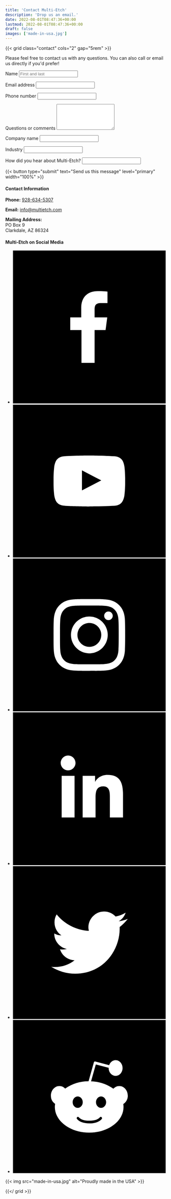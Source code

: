 ```yaml
---
title: 'Contact Multi-Etch'
description: 'Drop us an email.'
date: 2022-08-01T08:47:36+00:00
lastmod: 2022-08-01T08:47:36+00:00
draft: false
images: ['made-in-usa.jpg']
---
```


{{< grid class="contact" cols="2" gap="5rem" >}}

<form action="https://formsubmit.co/info@multietch.com" method="post">

  <p>Please feel free to contact us with any questions. You can also call or email us directly if you'd prefer!</p>

  <p>
    <label for="name">Name</label>
    <input id="name" name="name" placeholder="First and last" required="true" type="text" />
  </p>

  <p>
    <label for="email">Email address</label>
    <input id="email" name="email" required="true" type="email" />
  </p>

  <p>
    <label for="phone">Phone number</label>
    <input id="phone" name="phone" type="tel" />
  </p>

  <p>
    <label for="message">Questions or comments</label>
    <textarea id="message" name="message" rows="5"></textarea>
  </p>

  <p>
    <label for="company">Company name</label>
    <input id="company" name="company" type="text" />
  </p>

  <p>
    <label for="company">Industry</label>
    <input id="industry" name="industry" type="text" />
  </p>

  <p>
    <label for="hear">How did you hear about Multi-Etch?</label>
    <input id="hear" name="hear" type="text" />
  </p>

  <p>
    {{< button type="submit" text="Send us this message" level="primary" width="100%" >}}
  </p>

</form>

<div>

  <h4>Contact Information</h4>
  <p><strong>Phone:</strong> <a href="tel:9286345307">928-634-5307</a></p>
  <p><strong>Email:</strong> <a href="mailto: info@multietch.com">info@multietch.com</a></p>
  <p><strong>Mailing Address:</strong>
    <br>PO Box 9
    <br>Clarkdale, AZ 86324
  </p>

  <h4>Multi-Etch on Social Media</h4>
  <nav class="contact-social">
    <ul>
      <li>
        <a href="https://www.facebook.com/multietch" aria-label="Facebook"><svg viewBox="0 0 64 64">
          <path fill="#ffffff" d="M34.1 47V33.3h4.6l.7-5.3h-5.3v-3.4c0-1.5.4-2.6 2.6-2.6h2.8v-4.8c-.5-.1-2.2-.2-4.1-.2-4.1.0-6.9 2.5-6.9 7v4H24v5.3h4.6V47h5.5z"></path>
          <path d="M0 0v64h64V0H0zM39.6 22h-2.8c-2.2.0-2.6 1.1-2.6 2.6V28h5.3l-.7 5.3h-4.6V47h-5.5V33.3H24V28h4.6V24c0-4.6 2.8-7 6.9-7 2 0 3.6.1 4.1.2V22z"></path>
        </svg></a>
      </li>
      <li>
        <a href="https://www.youtube.com/c/MultiEtch" aria-label="YouTube"><svg viewBox="0 0 64 64">
          <path fill="#ffffff" d="M46.7 26s-.3-2.1-1.2-3c-1.1-1.2-2.4-1.2-3-1.3C38.3 21.4 32 21.4 32 21.4h0s-6.3.0-10.5.3c-.6.1-1.9.1-3 1.3-.9.9-1.2 3-1.2 3S17 28.4 17 30.9v2.3c0 2.4.3 4.9.3 4.9s.3 2.1 1.2 3c1.1 1.2 2.6 1.2 3.3 1.3 2.4.2 10.2.3 10.2.3s6.3.0 10.5-.3c.6-.1 1.9-.1 3-1.3.9-.9 1.2-3 1.2-3s.3-2.4.3-4.9v-2.3C47 28.4 46.7 26 46.7 26zM28.9 35.9v-8.4l8.1 4.2-8.1 4.2z"></path>
          <path d="M0 0v64h64V0H0zM47 33.1c0 2.4-.3 4.9-.3 4.9s-.3 2.1-1.2 3c-1.1 1.2-2.4 1.2-3 1.3C38.3 42.5 32 42.6 32 42.6s-7.8-.1-10.2-.3c-.7-.1-2.2-.1-3.3-1.3-.9-.9-1.2-3-1.2-3S17 35.6 17 33.1v-2.3c0-2.4.3-4.9.3-4.9s.3-2.1 1.2-3c1.1-1.2 2.4-1.2 3-1.3 4.2-.3 10.5-.3 10.5-.3h0s6.3.0 10.5.3c.6.1 1.9.1 3 1.3.9.9 1.2 3 1.2 3s.3 2.4.3 4.9v2.3zM28.9 35.9l8.1-4.2-8.1-4.2v8.4z"></path>
        </svg></a>
      </li>
      <li>
        <a href="https://www.instagram.com/multietch/" aria-label="Instagram"><svg viewBox="0 0 64 64">
          <path fill="#ffffff" d="M46.91 25.816c-.073-1.597-.326-2.687-.697-3.641-.383-.986-.896-1.823-1.73-2.657-.834-.834-1.67-1.347-2.657-1.73-.954-.371-2.045-.624-3.641-.697C36.585 17.017 36.074 17 32 17s-4.585.017-6.184.09c-1.597.073-2.687.326-3.641.697-.986.383-1.823.896-2.657 1.73s-1.347 1.67-1.73 2.657c-.371.954-.624 2.045-.697 3.641C17.017 27.415 17 27.926 17 32s.017 4.585.09 6.184c.073 1.597.326 2.687.697 3.641.383.986.896 1.823 1.73 2.657s1.67 1.347 2.657 1.73c.954.371 2.045.624 3.641.697C27.415 46.983 27.926 47 32 47s4.585-.017 6.184-.09c1.597-.073 2.687-.326 3.641-.697.986-.383 1.823-.896 2.657-1.73.834-.834 1.347-1.67 1.73-2.657.371-.954.624-2.045.697-3.641C46.983 36.585 47 36.074 47 32S46.983 27.415 46.91 25.816zm-2.7 12.245c-.067 1.462-.311 2.257-.516 2.785-.272.7-.597 1.2-1.122 1.725s-1.025.85-1.725 1.122c-.529.205-1.323.45-2.785.516-1.581.072-2.056.087-6.061.087s-4.48-.015-6.061-.087c-1.462-.067-2.257-.311-2.785-.516-.7-.272-1.2-.597-1.725-1.122-.525-.525-.85-1.025-1.122-1.725-.205-.529-.45-1.323-.516-2.785-.072-1.582-.087-2.056-.087-6.061s.015-4.48.087-6.061c.067-1.462.311-2.257.516-2.785.272-.7.597-1.2 1.122-1.725.525-.525 1.025-.85 1.725-1.122.529-.205 1.323-.45 2.785-.516 1.582-.072 2.056-.087 6.061-.087s4.48.015 6.061.087c1.462.067 2.257.311 2.785.516.7.272 1.2.597 1.725 1.122s.85 1.025 1.122 1.725c.205.529.45 1.323.516 2.785.072 1.582.087 2.056.087 6.061S44.282 36.48 44.21 38.061zM32 24.297c-4.254.0-7.703 3.449-7.703 7.703s3.449 7.703 7.703 7.703 7.703-3.449 7.703-7.703C39.703 27.746 36.254 24.297 32 24.297zM32 37c-2.761.0-5-2.239-5-5 0-2.761 2.239-5 5-5s5 2.239 5 5c0 2.761-2.239 5-5 5zm8.007-14.807c-.994.0-1.8.806-1.8 1.8s.806 1.8 1.8 1.8 1.8-.806 1.8-1.8C41.807 22.999 41.001 22.193 40.007 22.193z"></path>
          <path d="M43.693 23.153c-.272-.7-.597-1.2-1.122-1.725-.525-.525-1.025-.85-1.725-1.122-.529-.205-1.323-.45-2.785-.517-1.582-.072-2.056-.087-6.061-.087s-4.48.015-6.061.087c-1.462.067-2.257.311-2.785.517-.7.272-1.2.597-1.725 1.122-.525.525-.85 1.025-1.122 1.725-.205.529-.45 1.323-.516 2.785-.072 1.582-.087 2.056-.087 6.061s.015 4.48.087 6.061c.067 1.462.311 2.257.516 2.785.272.7.597 1.2 1.122 1.725s1.025.85 1.725 1.122c.529.205 1.323.45 2.785.516 1.581.072 2.056.087 6.061.087s4.48-.015 6.061-.087c1.462-.067 2.257-.311 2.785-.516.7-.272 1.2-.597 1.725-1.122s.85-1.025 1.122-1.725c.205-.529.45-1.323.516-2.785.072-1.582.087-2.056.087-6.061s-.015-4.48-.087-6.061C44.143 24.476 43.899 23.682 43.693 23.153zM32 39.703c-4.254.0-7.703-3.449-7.703-7.703s3.449-7.703 7.703-7.703 7.703 3.449 7.703 7.703S36.254 39.703 32 39.703zm8.007-13.91c-.994.0-1.8-.806-1.8-1.8s.806-1.8 1.8-1.8 1.8.806 1.8 1.8C41.807 24.987 41.001 25.793 40.007 25.793zM0 0v64h64V0H0zM46.91 38.184c-.073 1.597-.326 2.687-.697 3.641-.383.986-.896 1.823-1.73 2.657-.834.834-1.67 1.347-2.657 1.73-.954.371-2.044.624-3.641.697C36.585 46.983 36.074 47 32 47s-4.585-.017-6.184-.09c-1.597-.073-2.687-.326-3.641-.697-.986-.383-1.823-.896-2.657-1.73-.834-.834-1.347-1.67-1.73-2.657-.371-.954-.624-2.044-.697-3.641C17.017 36.585 17 36.074 17 32s.017-4.585.09-6.185c.073-1.597.326-2.687.697-3.641.383-.986.896-1.823 1.73-2.657s1.67-1.347 2.657-1.73c.954-.371 2.045-.624 3.641-.697C27.415 17.017 27.926 17 32 17s4.585.017 6.184.09c1.597.073 2.687.326 3.641.697.986.383 1.823.896 2.657 1.73s1.347 1.67 1.73 2.657c.371.954.624 2.044.697 3.641C46.983 27.415 47 27.926 47 32S46.983 36.585 46.91 38.184zM32 27c-2.761.0-5 2.239-5 5s2.239 5 5 5 5-2.239 5-5-2.239-5-5-5z"></path>
        </svg></a>
      </li>
      <li>
        <a href="https://www.linkedin.com/company/multietch/" aria-label="LinkedIn"><svg viewBox="0 0 64 64">
          <path fill="#ffffff" d="M20.4 44h5.4V26.6h-5.4V44zm2.7-26c-1.7.0-3.1 1.4-3.1 3.1.0 1.7 1.4 3.1 3.1 3.1 1.7.0 3.1-1.4 3.1-3.1C26.2 19.4 24.8 18 23.1 18zm16.4 8.2c-2.6.0-4.4 1.4-5.1 2.8h-.1v-2.4h-5.2V44h5.4v-8.6c0-2.3.4-4.5 3.2-4.5 2.8.0 2.8 2.6 2.8 4.6V44H46v-9.5c0-4.7-1-8.3-6.5-8.3z"></path>
          <path d="M0 0v64h64V0H0zM25.8 44h-5.4V26.6h5.4V44zM23.1 24.3c-1.7.0-3.1-1.4-3.1-3.1.0-1.7 1.4-3.1 3.1-3.1 1.7.0 3.1 1.4 3.1 3.1C26.2 22.9 24.8 24.3 23.1 24.3zM46 44h-5.4v-8.4c0-2 0-4.6-2.8-4.6s-3.2 2.2-3.2 4.5V44h-5.4V26.6h5.2V29h.1c.7-1.4 2.5-2.8 5.1-2.8 5.5.0 6.5 3.6 6.5 8.3V44z"></path>
        </svg></a>
      </li>
      <li>
        <a href="https://twitter.com/multietch" aria-label="Twitter"><svg viewBox="0 0 64 64">
          <path fill="#ffffff" d="M48 22.1c-1.2.5-2.4.9-3.8 1 1.4-.8 2.4-2.1 2.9-3.6-1.3.8-2.7 1.3-4.2 1.6C41.7 19.8 40 19 38.2 19c-3.6.0-6.6 2.9-6.6 6.6.0.5.1 1 .2 1.5-5.5-.3-10.3-2.9-13.5-6.9-.6 1-.9 2.1-.9 3.3.0 2.3 1.2 4.3 2.9 5.5-1.1.0-2.1-.3-3-.8v.1c0 3.2 2.3 5.8 5.3 6.4-.6.1-1.1.2-1.7.2-.4.0-.8.0-1.2-.1.8 2.6 3.3 4.5 6.1 4.6-2.2 1.8-5.1 2.8-8.2 2.8-.5.0-1.1.0-1.6-.1C18.9 44 22.4 45 26.1 45c12.1.0 18.7-10 18.7-18.7.0-.3.0-.6.0-.8 1.2-1 2.3-2.1 3.2-3.4z"></path>
          <path d="M0 0v64h64V0H0zM44.7 25.5c0 .3.0.6.0.8C44.7 35 38.1 45 26.1 45c-3.7.0-7.2-1.1-10.1-2.9.5.1 1 .1 1.6.1 3.1.0 5.9-1 8.2-2.8-2.9-.1-5.3-2-6.1-4.6.4.1.8.1 1.2.1.6.0 1.2-.1 1.7-.2-3-.6-5.3-3.3-5.3-6.4v-.1c.9.5 1.9.8 3 .8-1.8-1.2-2.9-3.2-2.9-5.5.0-1.2.3-2.3.9-3.3 3.2 4 8.1 6.6 13.5 6.9-.1-.5-.2-1-.2-1.5.0-3.6 2.9-6.6 6.6-6.6 1.9.0 3.6.8 4.8 2.1 1.5-.3 2.9-.8 4.2-1.6-.5 1.5-1.5 2.8-2.9 3.6 1.3-.2 2.6-.5 3.8-1-1 1.3-2.1 2.4-3.4 3.4z"></path>
        </svg></a>
      </li>
      <li>
        <a href="https://www.reddit.com/user/multietch" aria-label="Reddit"><svg viewBox="0 0 64 64">
          <circle r="100%" cx="50%" cy="50%"></circle>
          <path fill="#ffffff" d="M48.1 31.67c0-2.22-1.6-4.01-3.56-4.01-.96 0-1.83.43-2.47 1.13a16.9 16.9 0 0 0-9.36-3.1l2-7.08 5.39 1.42-.01.1c0 1.8 1.3 3.27 2.92 3.27 1.6 0 2.91-1.47 2.91-3.28 0-1.8-1.3-3.28-2.91-3.28-1.24 0-2.3.87-2.72 2.1l-5.8-1.55c-.26-.07-.52.1-.6.38l-2.22 7.9a17.05 17.05 0 0 0-9.8 3.06 3.34 3.34 0 0 0-2.41-1.08c-1.97 0-3.57 1.8-3.57 4.02a4.1 4.1 0 0 0 1.77 3.44c-.07.42-.12.86-.12 1.3 0 5.92 6.46 10.75 14.4 10.75 7.93 0 14.38-4.83 14.38-10.75 0-.42-.04-.83-.1-1.23a4.08 4.08 0 0 0 1.89-3.51zM25 34.42c0-1.32.95-2.39 2.12-2.39 1.17 0 2.12 1.07 2.12 2.39 0 1.31-.95 2.38-2.12 2.38-1.17 0-2.12-1.07-2.12-2.38zm12.16 7.07c-1.07 1.2-2.75 1.8-5.13 1.8l-.02-.01h-.02c-2.38 0-4.06-.58-5.13-1.79a.61.61 0 0 1 0-.79c.2-.22.51-.22.7 0 .88.98 2.33 1.46 4.43 1.46h.04c2.1 0 3.55-.48 4.42-1.46.2-.22.52-.22.71 0 .2.22.2.58 0 .8zm-.25-4.69c-1.17 0-2.13-1.07-2.13-2.38 0-1.32.96-2.39 2.13-2.39s2.12 1.07 2.12 2.39c0 1.31-.95 2.38-2.12 2.38z"></path>
        </svg></a>
      </li>
    </ul>
  </nav>

{{< img src="made-in-usa.jpg" alt="Proudly made in the USA" >}}

</div>

{{</ grid >}}
